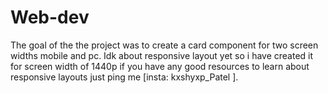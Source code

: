 # Web-dev

The goal of the the project was to create a card component for two screen widths mobile and pc.
Idk about responsive layout yet so i have created it for screen width of 1440p 
if you have any good resources to learn about responsive layouts just ping me [insta: kxshyxp_Patel ].